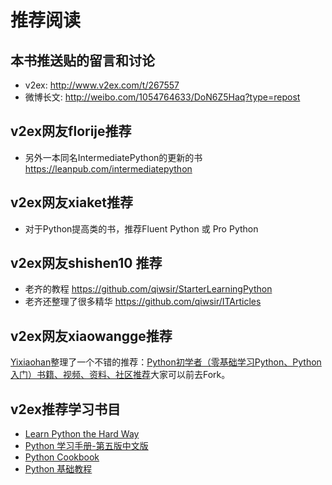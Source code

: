 # 推荐阅读

## 本书推送贴的留言和讨论
- v2ex: http://www.v2ex.com/t/267557
- 微博长文: http://weibo.com/1054764633/DoN6Z5Haq?type=repost

## v2ex网友florije推荐
- 另外一本同名IntermediatePython的更新的书  https://leanpub.com/intermediatepython

## v2ex网友xiaket推荐
- 对于Python提高类的书，推荐Fluent Python 或 Pro Python

## v2ex网友shishen10 推荐
- 老齐的教程 https://github.com/qiwsir/StarterLearningPython
- 老齐还整理了很多精华 https://github.com/qiwsir/ITArticles

## v2ex网友xiaowangge推荐
[Yixiaohan](https://github.com/Yixiaohan)整理了一个不错的推荐：[Python初学者（零基础学习Python、Python入门）书籍、视频、资料、社区推荐](https://github.com/Yixiaohan/codeparkshare)大家可以前去Fork。

## v2ex推荐学习书目

- [Learn Python the Hard Way](https://flyouting.gitbooks.io/learn-python-the-hard-way-cn/content/)
- [Python 学习手册-第五版中文版](https://www.gitbook.com/book/yulongjun/learning-python-in-chinese/details) 
- [Python Cookbook](http://python3-cookbook.readthedocs.org/zh_CN/latest/)
- [Python 基础教程](https://book.douban.com/subject/4866934/)
